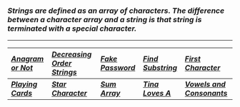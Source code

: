 ### _Strings are defined as an array of characters. The difference between a character array and a string is that string is terminated with a special character._
---
|[_Anagram or Not_ ](Solution/Anagram_or_Not.py)|[_Decreasing Order Strings_](Solution/Decreasing_Order_Strings.py)|[_Fake Password_](Solution/Fake_Password.py)|[_Find Substring_](Solution/Find_Substring.py)|[_First Character_](Solution/First_character.py)|
|:---|:---|:---|:---|:---|
|**[_Playing Cards_](Solution/Playing_Cards.py)**|**[_Star Character_](Solution/Star_Character.py)**|**[_Sum Array_](Solution/Sum_Array.py)**|**[_Tina Loves A_](Solution/Tina_Loves_A.py)**|**[_Vowels and Consonants_](Solution/Vowels_and_Consonants.py)**|  
